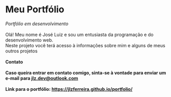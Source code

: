 # Meu Portfólio

<i>Portfólio em desenvolvimento</i><br>
<br>
Olá! Meu nome é José Luiz e sou um entusiasta da programação e do desenvolvimento web.<br>
Neste projeto você terá acesso à informações sobre mim e alguns de meus outros projetos<br>
<br>
<b>Contato<b><br>
<br>
Caso queira entrar em contato comigo, sinta-se à vontade para enviar um e-mail para <b>jlz.dev@outlook.com</b><br>
<br>
Link para o portfólio: https://jlzferreira.github.io/portfolio/ 